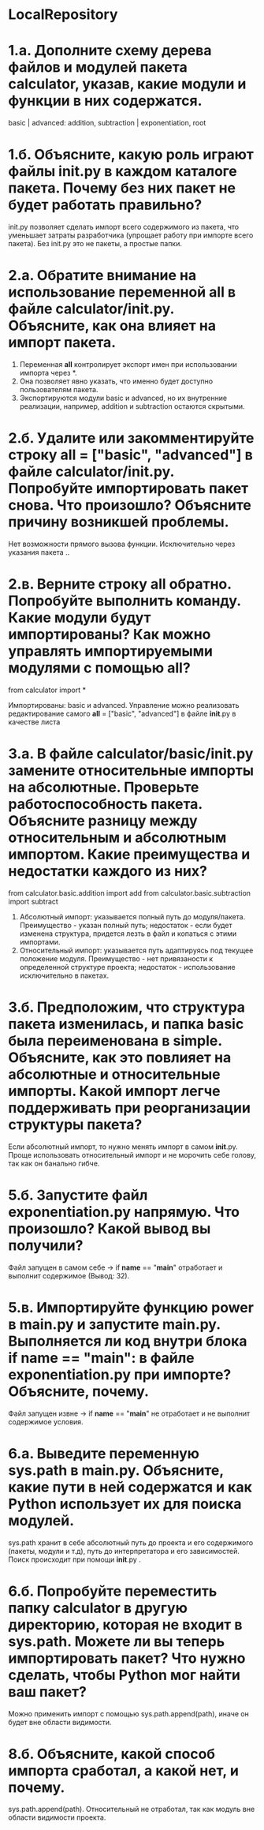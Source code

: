 # LocalRepository

# 1.а. Дополните схему дерева файлов и модулей пакета calculator, указав, какие модули и функции в них содержатся.

basic | advanced: addition, subtraction | exponentiation, root

# 1.б. Объясните, какую роль играют файлы __init__.py в каждом каталоге пакета. Почему без них пакет не будет работать правильно?

init.py позволяет сделать импорт всего содержимого из пакета, что уменьшает затраты разработчика (упрощает работу при импорте всего пакета). Без init.py это не пакеты, а простые папки.

# 2.a. Обратите внимание на использование переменной __all__ в файле calculator/__init__.py. Объясните, как она влияет на импорт пакета.

1. Переменная __all__ контролирует экспорт имен при использовании импорта через *.
2. Она позволяет явно указать, что именно будет доступно пользователям пакета.
3. Экспортируются модули basic и advanced, но их внутренние реализации, например, addition и subtraction остаются скрытыми.

# 2.б. Удалите или закомментируйте строку __all__ = ["basic", "advanced"] в файле calculator/__init__.py. Попробуйте импортировать пакет снова. Что произошло? Объясните причину возникшей проблемы.

Нет возможности прямого вызова функции. Исключительно через указания пакета <package>.<method>.

# 2.в. Верните строку __all__ обратно. Попробуйте выполнить команду. Какие модули будут импортированы? Как можно управлять импортируемыми модулями с помощью __all__?
from calculator import *

Импортированы: basic и advanced. Управление можно реализовать редактирование самого  __all__ = ["basic", "advanced"] в файле __init__.py в качестве листа

# 3.а. В файле calculator/basic/__init__.py замените относительные импорты на абсолютные. Проверьте работоспособность пакета. Объясните разницу между относительным и абсолютным импортом. Какие преимущества и недостатки каждого из них?
from calculator.basic.addition import add
from calculator.basic.subtraction import subtract  

1. Абсолютный импорт: указывается полный путь до модуля/пакета. Преимущество - указан полный путь; недостаток - если будет изменена структура, придется лезть в файл и копаться с этими импортами. 
2. Относительный импорт: указывается путь адаптируясь под текущее положение модуля. Преимущество - нет привязаности к определенной структуре проекта; недостаток - использование исключительно в пакетах.

# 3.б. Предположим, что структура пакета изменилась, и папка basic была переименована в simple. Объясните, как это повлияет на абсолютные и относительные импорты. Какой импорт легче поддерживать при реорганизации структуры пакета?

Если абсолютный импорт, то нужно менять импорт в самом __init__.py. Проще использовать относительный импорт и не морочить себе голову, так как он банально гибче.

# 5.б. Запустите файл exponentiation.py напрямую. Что произошло? Какой вывод вы получили?

Файл запущен в самом себе -> if __name__ == "__main__" отработает и выполнит содержимое (Вывод: 32).

# 5.в. Импортируйте функцию power в main.py и запустите main.py. Выполняется ли код внутри блока if __name__ == "__main__": в файле exponentiation.py при импорте? Объясните, почему.

Файл запущен извне -> if __name__ == "__main__" не отработает и не выполнит содержимое условия.

# 6.а. Выведите переменную sys.path в main.py. Объясните, какие пути в ней содержатся и как Python использует их для поиска модулей.

sys.path хранит в себе абсолютный путь до проекта и его содержимого (пакеты, модули и т.д), путь до интерпретатора и его зависимостей. Поиск происходит при помощи __init__.py .

# 6.б. Попробуйте переместить папку calculator в другую директорию, которая не входит в sys.path. Можете ли вы теперь импортировать пакет? Что нужно сделать, чтобы Python мог найти ваш пакет?

Можно применить импорт с помощью sys.path.append(path), иначе он будет вне области видимости.

# 8.б. Объясните, какой способ импорта сработал, а какой нет, и почему.

sys.path.append(path). Относительный не отработал, так как модуль вне области видимости проекта.